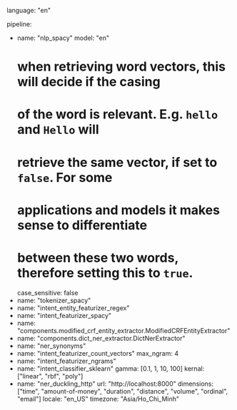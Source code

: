 language: "en"

pipeline:
- name: "nlp_spacy"
  model: "en"
  # when retrieving word vectors, this will decide if the casing
  # of the word is relevant. E.g. `hello` and `Hello` will
  # retrieve the same vector, if set to `false`. For some
  # applications and models it makes sense to differentiate
  # between these two words, therefore setting this to `true`.
  case_sensitive: false
- name: "tokenizer_spacy"
- name: "intent_entity_featurizer_regex"
- name: "intent_featurizer_spacy"
- name: "components.modified_crf_entity_extractor.ModifiedCRFEntityExtractor"
- name: "components.dict_ner_extractor.DictNerExtractor"
- name: "ner_synonyms"
- name: "intent_featurizer_count_vectors"
  max_ngram: 4
- name: "intent_featurizer_ngrams"
- name: "intent_classifier_sklearn"
  gamma: [0.1, 1, 10, 100]
  kernal: ["linear", "rbf", "poly"]
- name: "ner_duckling_http"
  url: "http://localhost:8000"
  dimensions: ["time", "amount-of-money", "duration", "distance", "volume", "ordinal", "email"]
  locale: "en_US"
  timezone: "Asia/Ho_Chi_Minh"